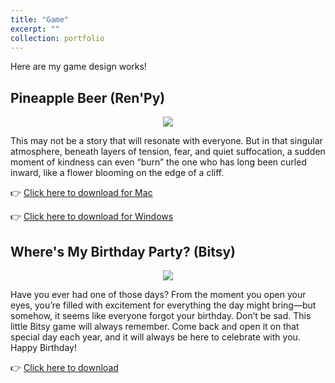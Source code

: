 ```yaml
---
title: "Game"
excerpt: ""
collection: portfolio
---
```

Here are my game design works!

<h2>Pineapple Beer (Ren'Py) </h2>

<p align="center">
  <img src="/aboutiris/images/pineapple_cover.png"/>
</p>

<p>
This may not be a story that will resonate with everyone. But in that singular atmosphere, beneath layers of tension, fear, and quiet suffocation, a sudden moment of kindness can even “burn” the one who has long been curled inward, like a flower blooming on the edge of a cliff.
</p>

<p>
👉 <a href="https://github.com/irischen09/aboutiris/releases/download/Pineapple_Beer/PineappleBeer-mac.zip" download>Click here to download for Mac</a>
</p>

<p>
👉 <a href="https://github.com/irischen09/aboutiris/releases/download/Pineapple_Beer_Windows/PineappleBeer-pc.zip" download>Click here to download for Windows</a>
</p>


<h2>Where's My Birthday Party? (Bitsy)</h2>

<p align="center">
  <img src="/aboutiris/images/birthday.png"/>
</p>
<p>
Have you ever had one of those days? From the moment you open your eyes, you’re filled with excitement for everything the day might bring—but somehow, it seems like everyone forgot your birthday.
Don’t be sad. This little Bitsy game will always remember. Come back and open it on that special day each year, and it will always be here to celebrate with you. 
Happy Birthday!
</p>

<p>
👉 <a href="https://github.com/irischen09/aboutiris/releases/download/bitsy/where_s_my_birthday_party_.html" download>Click here to download</a>
</p>
